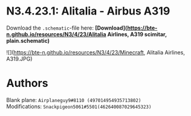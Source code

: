 # N3.4.23.1: Alitalia - Airbus A319

Download the `.schematic`-file here: **[Download](https://bte-n.github.io/resources/N3/4/23/Alitalia Airlines, A319 scimitar, plain.schematic)**

![](https://bte-n.github.io/resources/N3/4/23/Minecraft, Alitalia Airlines, A319.JPG) 

# Authors

Blank plane: `Airplaneguy9#8110 (497014954935713802)`    
Modifications: `Snackpigeon5061#5501(462640087029645323)`
 
